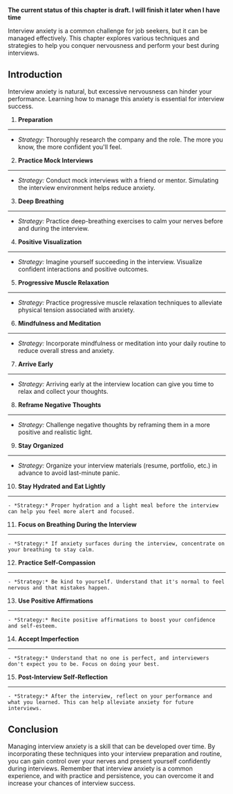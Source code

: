 **The current status of this chapter is draft. I will finish it later when I have time**

Interview anxiety is a common challenge for job seekers, but it can be managed effectively. This chapter explores various techniques and strategies to help you conquer nervousness and perform your best during interviews.

Introduction
------------

Interview anxiety is natural, but excessive nervousness can hinder your performance. Learning how to manage this anxiety is essential for interview success.

1. **Preparation**
------------------

* *Strategy:* Thoroughly research the company and the role. The more you know, the more confident you'll feel.

2. **Practice Mock Interviews**
-------------------------------

* *Strategy:* Conduct mock interviews with a friend or mentor. Simulating the interview environment helps reduce anxiety.

3. **Deep Breathing**
---------------------

* *Strategy:* Practice deep-breathing exercises to calm your nerves before and during the interview.

4. **Positive Visualization**
-----------------------------

* *Strategy:* Imagine yourself succeeding in the interview. Visualize confident interactions and positive outcomes.

5. **Progressive Muscle Relaxation**
------------------------------------

* *Strategy:* Practice progressive muscle relaxation techniques to alleviate physical tension associated with anxiety.

6. **Mindfulness and Meditation**
---------------------------------

* *Strategy:* Incorporate mindfulness or meditation into your daily routine to reduce overall stress and anxiety.

7. **Arrive Early**
-------------------

* *Strategy:* Arriving early at the interview location can give you time to relax and collect your thoughts.

8. **Reframe Negative Thoughts**
--------------------------------

* *Strategy:* Challenge negative thoughts by reframing them in a more positive and realistic light.

9. **Stay Organized**
---------------------

* *Strategy:* Organize your interview materials (resume, portfolio, etc.) in advance to avoid last-minute panic.

10. **Stay Hydrated and Eat Lightly**
-------------------------------------

    - *Strategy:* Proper hydration and a light meal before the interview can help you feel more alert and focused.

11. **Focus on Breathing During the Interview**
-----------------------------------------------

    - *Strategy:* If anxiety surfaces during the interview, concentrate on your breathing to stay calm.

12. **Practice Self-Compassion**
--------------------------------

    - *Strategy:* Be kind to yourself. Understand that it's normal to feel nervous and that mistakes happen.

13. **Use Positive Affirmations**
---------------------------------

    - *Strategy:* Recite positive affirmations to boost your confidence and self-esteem.

14. **Accept Imperfection**
---------------------------

    - *Strategy:* Understand that no one is perfect, and interviewers don't expect you to be. Focus on doing your best.

15. **Post-Interview Self-Reflection**
--------------------------------------

    - *Strategy:* After the interview, reflect on your performance and what you learned. This can help alleviate anxiety for future interviews.

Conclusion
----------

Managing interview anxiety is a skill that can be developed over time. By incorporating these techniques into your interview preparation and routine, you can gain control over your nerves and present yourself confidently during interviews. Remember that interview anxiety is a common experience, and with practice and persistence, you can overcome it and increase your chances of interview success.
